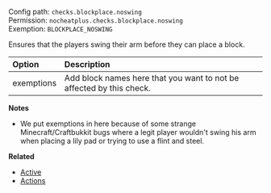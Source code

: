 Config path: `checks.blockplace.noswing`  
Permission: `nocheatplus.checks.blockplace.noswing`  
Exemption: `BLOCKPLACE_NOSWING`  

Ensures that the players swing their arm before they can place a block.

| Option              | Description |
| :------------------ | :---------- |
| exemptions          | Add block names here that you want to not be affected by this check. |

**Notes**
* We put exemptions in here because of some strange Minecraft/Craftbukkit bugs where a legit player wouldn't swing his arm when placing a lily pad or trying to use a flint and steel.

**Related**  
* [Active](General#Active)
* [Actions](General#Actions)